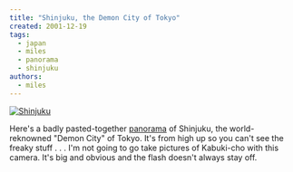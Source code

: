 ```yaml
---
title: "Shinjuku, the Demon City of Tokyo"
created: 2001-12-19
tags:
  - japan
  - miles
  - panorama
  - shinjuku
authors:
  - miles
---
```


[![Shinjuku](/images/3727125225_8f0465f7de.jpg)](http://www.flickr.com/photos/spaceninja/3727125225/)

Here's a badly pasted-together [panorama](http://www.flickr.com/photos/spaceninja/3727125225/) of Shinjuku, the world-reknowned "Demon City" of Tokyo. It's from high up so you can't see the freaky stuff . . . I'm not going to go take pictures of Kabuki-cho with this camera. It's big and obvious and the flash doesn't always stay off.
